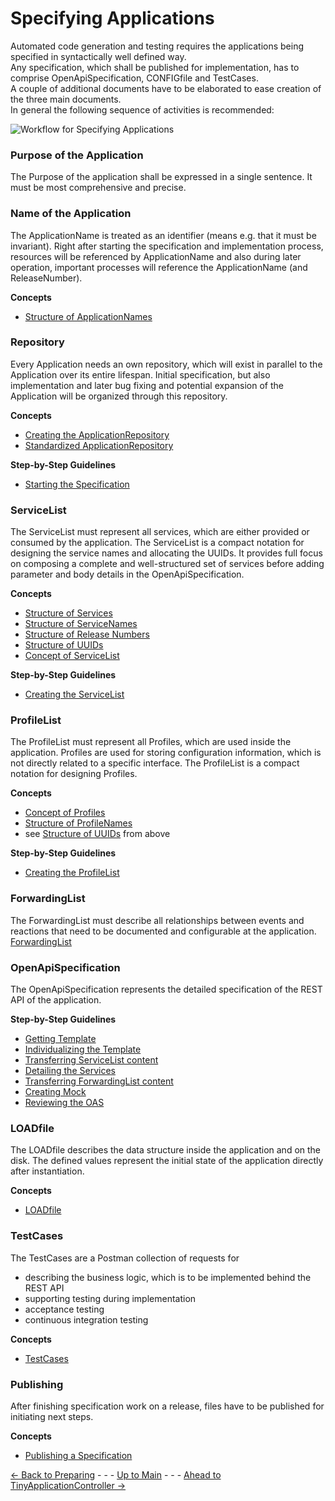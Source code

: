 # Specifying Applications

Automated code generation and testing requires the applications being specified in syntactically well defined way.  
Any specification, which shall be published for implementation, has to comprise OpenApiSpecification, CONFIGfile and TestCases.  
A couple of additional documents have to be elaborated to ease creation of the three main documents.  
In general the following sequence of activities is recommended:

![Workflow for Specifying Applications](https://user-images.githubusercontent.com/57349523/175539673-fc620814-681f-48b2-8e42-8063afc855be.jpg)


### Purpose of the Application

The Purpose of the application shall be expressed in a single sentence. It must be most comprehensive and precise.


### Name of the Application

The ApplicationName is treated as an identifier (means e.g. that it must be invariant).
Right after starting the specification and implementation process, resources will be referenced by ApplicationName and also during later operation, important processes will reference the ApplicationName (and ReleaseNumber).  

**Concepts**
* [Structure of ApplicationNames](./StructureOfApplicationNames/StructureOfApplicationNames.md)


### Repository

Every Application needs an own repository, which will exist in parallel to the Application over its entire lifespan. Initial specification, but also implementation and later bug fixing and potential expansion of the Application will be organized through this repository.

**Concepts**
* [Creating the ApplicationRepository](./CreatingApplicationRepository/CreatingApplicationRepository.md)
* [Standardized ApplicationRepository](./StandardizedApplicationRepository/StandardizedApplicationRepository.md)

**Step-by-Step Guidelines**
* [Starting the Specification](./StartingToSpecify/StartingToSpecify.md)


### ServiceList

The ServiceList must represent all services, which are either provided or consumed by the application. The ServiceList is a compact notation for designing the service names and allocating the UUIDs. It provides full focus on composing a complete and well-structured set of services before adding parameter and body details in the OpenApiSpecification.  

**Concepts**
* [Structure of Services](./StructureOfServices/StructureOfServices.md)
* [Structure of ServiceNames](./StructureOfServiceNames/StructureOfServiceNames.md)
* [Structure of Release Numbers](./StructureOfReleaseNumbers/StructureOfReleaseNumbers.md)
* [Structure of UUIDs](./StructureOfUuids/StructureOfUuids.md)
* [Concept of ServiceList](./ConceptOfServiceList/ConceptOfServiceList.md)

**Step-by-Step Guidelines**
* [Creating the ServiceList](./CreatingServiceList/CreatingServiceList.md)


### ProfileList

The ProfileList must represent all Profiles, which are used inside the application. Profiles are used for storing configuration information, which is not directly related to a specific interface. The ProfileList is a compact notation for designing Profiles.

**Concepts**
* [Concept of Profiles](./ConceptOfProfiles/ConceptOfProfiles.md)
* [Structure of ProfileNames](./StructureOfProfileNames/StructureOfProfileNames.md)
* see [Structure of UUIDs](./StructureOfUuids/StructureOfUuids.md) from above

**Step-by-Step Guidelines**
* [Creating the ProfileList](./CreatingServiceList/CreatingServiceList.md)


### ForwardingList

The ForwardingList must describe all relationships between events and reactions that need to be documented and configurable at the application.
[ForwardingList](./ForwardingList/ForwardingList.md)

### OpenApiSpecification

The OpenApiSpecification represents the detailed specification of the REST API of the application.

**Step-by-Step Guidelines**
* [Getting Template](./GettingOasTemplate/GettingOasTemplate.md)
* [Individualizing the Template](./IndividualizingOasTemplate/IndividualizingOasTemplate.md)
* [Transferring ServiceList content](./TransferringServiceList/TransferringServiceList.md)
* [Detailing the Services](./DetailingServices/DetailingServices.md)
* [Transferring ForwardingList content](./TransferringForwardingList/TransferringForwardingList.md)
* [Creating Mock](./CreatingMock/CreatingMock.md)
* [Reviewing the OAS](./ReviewingOas/ReviewingOas.md)

### LOADfile

The LOADfile describes the data structure inside the application and on the disk. The defined values represent the initial state of the application directly after instantiation.

**Concepts**
* [LOADfile](./LoadFile/LoadFile.md)

### TestCases

The TestCases are a Postman collection of requests for 
  * describing the business logic, which is to be implemented behind the REST API
  * supporting testing during implementation
  * acceptance testing
  * continuous integration testing

**Concepts**
* [TestCases](./TestCases/TestCases.md)

### Publishing

After finishing specification work on a release, files have to be published for initiating next steps.

**Concepts**
* [Publishing a Specification](./PublishingSpecification/PublishingSpecification.md)


[<- Back to Preparing](../PreparingSpecifying/PreparingSpecifying.md) - - - [Up to Main](../Main.md) - - - [Ahead to TinyApplicationController ->](../TinyApplicationController/TinyApplicationController.md)
